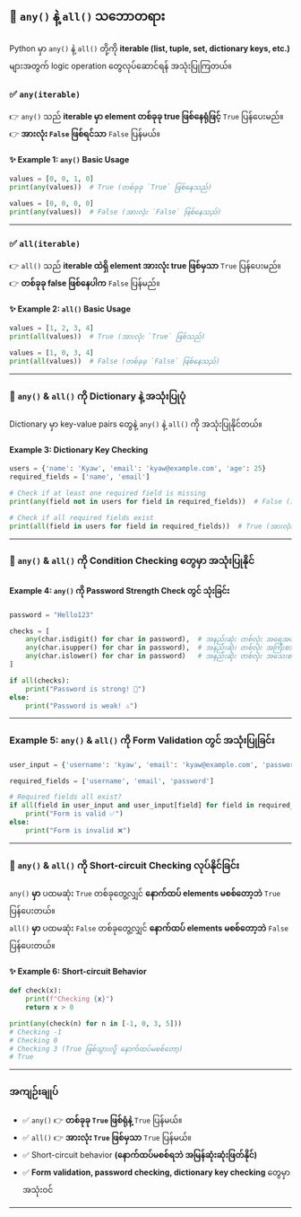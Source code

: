 
## 🔹 `any()` နဲ့ `all()` သဘောတရား
Python မှာ `any()` နဲ့ `all()` တို့ကို **iterable (list, tuple, set, dictionary keys, etc.)** များအတွက် logic operation တွေလုပ်ဆောင်ရန် အသုံးပြုကြတယ်။  

### ✅ `any(iterable)`
👉 `any()` သည် **iterable မှာ element တစ်ခုခု true ဖြစ်နေရုံဖြင့်** `True` ပြန်ပေးမည်။   
👉 **အားလုံး `False` ဖြစ်ရင်သာ** `False` ပြန်မယ်။  
 
#### ✨ Example 1: `any()` Basic Usage
```python
values = [0, 0, 1, 0]
print(any(values))  # True (တစ်ခုခု `True` ဖြစ်နေသည်)

values = [0, 0, 0, 0]
print(any(values))  # False (အားလုံး `False` ဖြစ်နေသည်)
```

---

### ✅ `all(iterable)`
👉 `all()` သည် **iterable ထဲရှိ element အားလုံး true ဖြစ်မှသာ** `True` ပြန်ပေးမည်။  
👉 **တစ်ခုခု false ဖြစ်နေပါက** `False` ပြန်မည်။  

#### ✨ Example 2: `all()` Basic Usage
```python
values = [1, 2, 3, 4]
print(all(values))  # True (အားလုံး `True` ဖြစ်သည်)

values = [1, 0, 3, 4]
print(all(values))  # False (တစ်ခုခု `False` ဖြစ်နေသည်)
```

---

### 🔹 `any()` & `all()` ကို Dictionary နဲ့ အသုံးပြုပုံ  

Dictionary မှာ key-value pairs တွေနဲ့ `any()` နဲ့ `all()` ကို အသုံးပြုနိုင်တယ်။  

#### Example 3: Dictionary Key Checking

```python
users = {'name': 'Kyaw', 'email': 'kyaw@example.com', 'age': 25}
required_fields = ['name', 'email']

# Check if at least one required field is missing
print(any(field not in users for field in required_fields))  # False (အားလုံးရှိနေတယ်)

# Check if all required fields exist
print(all(field in users for field in required_fields))  # True (အားလုံးရှိနေတယ်)
```

---

### 🔹 `any()` & `all()` ကို Condition Checking တွေမှာ အသုံးပြုနိုင်  
####  Example 4: `any()` ကို Password Strength Check တွင် သုံးခြင်း

```python
password = "Hello123"

checks = [
    any(char.isdigit() for char in password),  # အနည်းဆုံး တစ်လုံး အရေအတွက်ပါလား?
    any(char.isupper() for char in password),  # အနည်းဆုံး တစ်လုံး အကြီးစာလုံးပါလား?
    any(char.islower() for char in password)   # အနည်းဆုံး တစ်လုံး အသေးစာလုံးပါလား?
]

if all(checks):  
    print("Password is strong! 💪")
else:
    print("Password is weak! ⚠️")
```

---

### Example 5: `any()` & `all()` ကို Form Validation တွင် အသုံးပြုခြင်း

```python
user_input = {'username': 'kyaw', 'email': 'kyaw@example.com', 'password': 'test123'}

required_fields = ['username', 'email', 'password']

# Required fields all exist?
if all(field in user_input and user_input[field] for field in required_fields):
    print("Form is valid ✅")
else:
    print("Form is invalid ❌")
```

---

### 🔹 `any()` & `all()` ကို **Short-circuit** Checking လုပ်နိုင်ခြင်း  
`any()` **မှာ** ပထမဆုံး `True` တစ်ခုတွေ့လျှင် **နောက်ထပ် elements မစစ်တော့ဘဲ** `True` ပြန်ပေးတယ်။  
`all()` **မှာ** ပထမဆုံး `False` တစ်ခုတွေ့လျှင် **နောက်ထပ် elements မစစ်တော့ဘဲ** `False` ပြန်ပေးတယ်။  

#### ✨ Example 6: Short-circuit Behavior  
```python
def check(x):
    print(f"Checking {x}")
    return x > 0

print(any(check(n) for n in [-1, 0, 3, 5]))  
# Checking -1
# Checking 0
# Checking 3 (True ဖြစ်သွားလို့ နောက်ထပ်မစစ်တော့)
# True
```

---

###  အကျဉ်းချုပ်

- ✅ `any()` 👉 **တစ်ခုခု `True` ဖြစ်ရုံနဲ့** `True` ပြန်မယ်။
- ✅ `all()` 👉 **အားလုံး `True` ဖြစ်မှသာ** `True` ပြန်မယ်။
- ✅ Short-circuit behavior **(နောက်ထပ်မစစ်ရဘဲ အမြန်ဆုံးဆုံးဖြတ်နိုင်)**  
- ✅ **Form validation, password checking, dictionary key checking** တွေမှာ အသုံးဝင်  

---